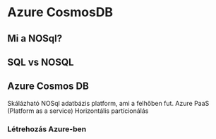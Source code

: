 # Azure CosmosDB

## Mi a NOSql?

## SQL vs NOSQL

## Azure Cosmos DB

Skálázható NOSql adatbázis platform, ami a felhőben fut.
Azure PaaS (Platform as a service)
Horizontális partícionálás

### Létrehozás Azure-ben

